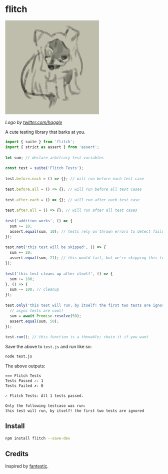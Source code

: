 # flitch

![flitch](logo.jpg)

*Logo by [twitter.com/haggle](https://twitter.com/haggle)*

A cute testing library that barks at you.

```js
import { suite } from 'flitch';
import { strict as assert } from 'assert';

let sum; // declare arbitrary test variables

const test = suite('Flitch Tests');

test.before.each = () => {}; // will run before each test case

test.before.all = () => {}; // will run before all test cases

test.after.each = () => {}; // will run after each test case

test.after.all = () => {}; // will run after all test cases

test('addition works', () => {
  sum += 10;
  assert.equal(sum, 10); // tests rely on thrown errors to detect failures
});

test.not('this test will be skipped', () => {
  sum += 20;
  assert.equal(sum, 21); // this would fail, but we're skipping this test! *shrugs*
});

test('this test cleans up after itself', () => {
  sum += 100;
}, () => {
  sum -= 100; // cleanup
});

test.only('this test will run, by itself! the first two tests are ignored', async () => {
  // async tests are cool!
  sum = await Promise.resolve(50);
  assert.equal(sum, 50);
});

test.run(); // this function is a thenable; chain it if you want
```

Save the above to `test.js` and run like so:
```bash
node test.js
````

The above outputs:
```
=== Flitch Tests
Tests Passed ✓: 1
Tests Failed ✗: 0

✓ Flitch Tests: All 1 tests passed.

Only the following testcase was run:
this test will run, by itself! the first two tests are ignored
```

## Install

```bash
npm install flitch --save-dev
```

## Credits
Inspired by [fantestic](https://github.com/porsager/fantestic).